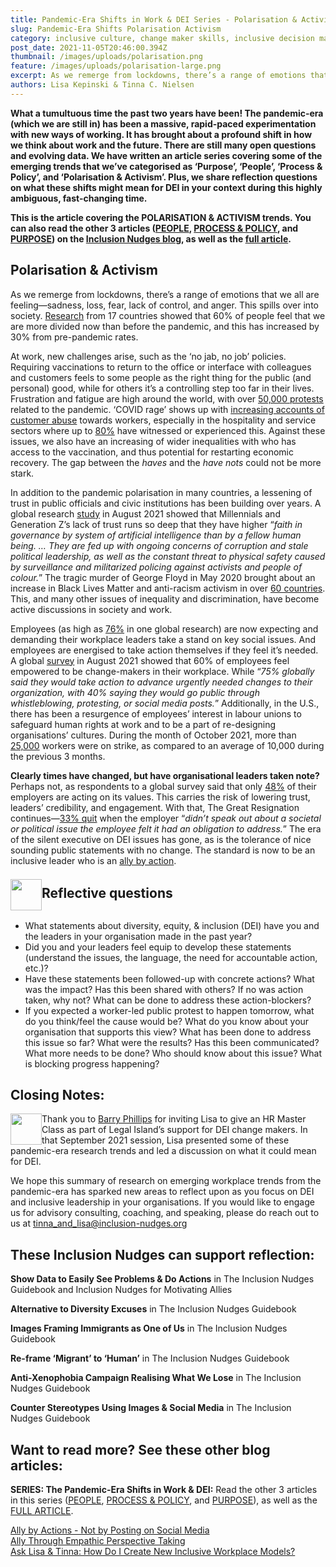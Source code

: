 ```yaml
---
title: Pandemic-Era Shifts in Work & DEI Series - Polarisation & Activism
slug: Pandemic-Era Shifts Polarisation Activism
category: inclusive culture, change maker skills, inclusive decision making, inclusive leadership, reduce bias, belonging, inclusive co-creation, process design, wellbeing, Future of Work
post_date: 2021-11-05T20:46:00.394Z
thumbnail: /images/uploads/polarisation.png
feature: /images/uploads/polarisation-large.png
excerpt: As we remerge from lockdowns, there’s a range of emotions that we all are feeling—sadness, loss, fear, lack of control, and anger. This spills over into society.
authors: Lisa Kepinski & Tinna C. Nielsen
---
```

**What a tumultuous time the past two years have been! The pandemic-era (which we are still in) has been a massive, rapid-paced experimentation with new ways of working. It has brought about a profound shift in how we think about work and the future. There are still many open questions and evolving data. We have written an article series covering some of the emerging trends that we’ve categorised as ‘Purpose’, ‘People’, ‘Process & Policy’, and ‘Polarisation & Activism’.  Plus, we share reflection questions on what these shifts might mean for DEI in your context during this highly ambiguous, fast-changing time.**

**This is the article covering the POLARISATION & ACTIVISM trends. You can also read the other 3 articles ([PEOPLE](/blog/inclusive-culture/pandemic-era-shifts-people), [PROCESS & POLICY](/blog/inclusive-culture/pandemic-era-shifts-process-policy), and [PURPOSE](/blog/inclusive-culture/pandemic-era-shifts-purpose)) on the [Inclusion Nudges blog](/blog), as well as the [full article](/blog/inclusive-culture/pandemic-era-shifts-in-work-dei-series).**

## Polarisation & Activism

As we remerge from lockdowns, there’s a range of emotions that we all are feeling—sadness, loss, fear, lack of control, and anger. This spills over into society. [Research](https://www.pewresearch.org/global/2021/06/23/people-in-advanced-economies-say-their-society-is-more-divided-than-before-pandemic) from 17 countries showed that 60% of people feel that we are more divided now than before the pandemic, and this has increased by 30% from pre-pandemic rates.

At work, new challenges arise, such as the ‘no jab, no job’ policies. Requiring vaccinations to return to the office or interface with colleagues and customers feels to some people as the right thing for the public (and personal) good, while for others it’s a controlling step too far in their lives. Frustration and fatigue are high around the world, with over [50,000 protests](https://www.telegraph.co.uk/global-health/terror-and-security/plague-protests-pandemic-has-sparked-wave-unrest-around-world/) related to the pandemic.  ‘COVID rage’ shows up with  [increasing accounts of customer abuse](https://news.harvard.edu/gazette/story/2021/07/harvard-business-professor-analyzes-bad-customers/) towards workers, especially in the hospitality and service sectors where up to [80%](https://onefairwage.site/wp-content/uploads/2021/05/OFW_WageShortage_F.pdf) have witnessed or experienced this. Against these issues, we also have an increasing of wider inequalities with who has access to the vaccination, and thus potential for restarting economic recovery. The gap between the *haves* and the *have nots* could not be more stark.

In addition to the pandemic polarisation in many countries, a lessening of trust in public officials and civic institutions has been building over years. A global research [study](https://www.weforum.org/agenda/2021/08/young-people-hold-the-key-to-creating-a-better-future/)  in August 2021 showed that Millennials and Generation Z’s lack of trust runs so deep that they have higher “*faith in governance by system of artificial intelligence than by a fellow human being. … They are fed up with ongoing concerns of corruption and stale political leadership, as well as the constant threat to physical safety caused by surveillance and militarized policing against activists and people of colour.*”  The tragic murder of George Floyd in May 2020 brought about an increase in Black Lives Matter and anti-racism activism in over [60 countries](https://en.wikipedia.org/wiki/List_of_George_Floyd_protests_outside_the_United_States). This, and many other issues of inequality and discrimination, have become active discussions in society and work. 

Employees (as high as [76%](https://www.edelman.com/sites/g/files/aatuss191/files/2021-08/2021EdelmanTrustBarometerSpecialReport_TheBelief-DrivenEmployee.pdf) in one global research) are now expecting and demanding their workplace leaders take a stand on key social issues.  And employees are energised to take action themselves if they feel it’s needed. A global [survey](https://www.edelman.com/sites/g/files/aatuss191/files/2021-08/2021EdelmanTrustBarometerSpecialReport_TheBelief-DrivenEmployee.pdf) in August 2021 showed that 60% of employees feel empowered to be change-makers in their workplace. While “*75% globally said they would take action to advance urgently needed changes to their organization, with 40% saying they would go public through whistleblowing, protesting, or social media posts.*” Additionally, in the U.S., there has been a resurgence of employees’ interest in labour unions to safeguard human rights at work and to be a part of re-designing organisations’ cultures. During the month of October 2021, more than [25,000](https://www.nytimes.com/2021/11/01/business/economy/strikes-labor-pandemic.html?searchResultPosition=2) workers were on strike, as compared to an average of 10,000 during the previous 3 months.

**Clearly times have changed, but have organisational leaders taken note?**\
Perhaps not, as respondents to a global survey said that only [48%](https://www.edelman.com/sites/g/files/aatuss191/files/2021-08/2021EdelmanTrustBarometerSpecialReport_TheBelief-DrivenEmployee.pdf) of their employers are acting on its values. This carries the risk of lowering trust, leaders’ credibility, and engagement. With that, The Great Resignation continues—[33% quit](https://www.edelman.com/sites/g/files/aatuss191/files/2021-08/2021EdelmanTrustBarometerSpecialReport_TheBelief-DrivenEmployee.pdf) when the employer “*didn’t speak out about a societal or political issue the employee felt it had an obligation to address.*” The era of the silent executive on DEI issues has gone, as is the tolerance of nice sounding public statements with no change. The standard is now to be an inclusive leader who is an [ally by action](/blog/allies/ally-by-actions).

<br>
<img src="/images/uploads/question-mark.png" style="width:50px;float:left; margin-top:-10px" />
<h2 style="margin: 0;">Reflective questions</h2>
<br>

-	What statements about diversity, equity, & inclusion (DEI) have you and the leaders in your organisation made in the past year? 
-	Did you and your leaders feel equip to develop these statements (understand the issues, the language, the need for accountable action, etc.)?
-	Have these statements been followed-up with concrete actions? What was the impact? Has this been shared with others? If no was action taken, why not? What can be done to address these action-blockers?
-	If you expected a worker-led public protest to happen tomorrow, what do you think/feel the cause would be? What do you know about your organisation that supports this view? What has been done to address this issue so far? What were the results? Has this been communicated? What more needs to be done? Who should know about this issue? What is blocking progress happening?


## Closing Notes:

<img src="/images/uploads/acknowledgement.png" style="width:50px;float:left;" />

Thank you to [Barry Phillips](https://www.linkedin.com/in/legalisland/) for inviting Lisa to give an HR Master Class as part of Legal Island’s support for DEI change makers. In that September 2021 session, Lisa presented some of these pandemic-era research trends and led a discussion on what it could mean for DEI.

We hope this summary of research on emerging workplace trends from the pandemic-era has sparked new areas to reflect upon as you focus on DEI and inclusive leadership in your organisations. If you would like to engage us for advisory consulting, coaching, and speaking, please do reach out to us at [tinna\_and\_lisa@inclusion-nudges.org](mailto:tinna_and_lisa@inclusion-nudges.org)

## These Inclusion Nudges can support reflection:

**Show Data to Easily See Problems & Do Actions** in The Inclusion Nudges Guidebook and Inclusion Nudges for Motivating Allies

**Alternative to Diversity Excuses** in The Inclusion Nudges Guidebook 

**Images Framing Immigrants as One of Us** in The Inclusion Nudges Guidebook 

**Re-frame ‘Migrant’ to ‘Human’** in The Inclusion Nudges Guidebook  

**Anti-Xenophobia Campaign Realising What We Lose** in The Inclusion Nudges Guidebook  

**Counter Stereotypes Using Images & Social Media** in The Inclusion Nudges Guidebook  

## Want to read more? See these other blog articles:

**SERIES: The Pandemic-Era Shifts in Work & DEI:** Read the other 3 articles in this series ([PEOPLE](/blog/inclusive-culture/pandemic-era-shifts-people), [PROCESS & POLICY](/blog/inclusive-culture/pandemic-era-shifts-process-policy), and [PURPOSE](/blog/inclusive-culture/pandemic-era-shifts-purpose)), as well as the [FULL ARTICLE](/blog/inclusive-culture/pandemic-era-shifts-in-work-dei-series).

[Ally by Actions - Not by Posting on Social Media](/blog/allies/ally-by-actions)\
[Ally Through Empathic Perspective Taking](/blog/allies/ally-through-empathic-perspective-taking)\
[Ask Lisa & Tinna: How Do I Create New Inclusive Workplace Models?](/blog/ask-lisa-and-tinna/inclusive-workplace-models)
